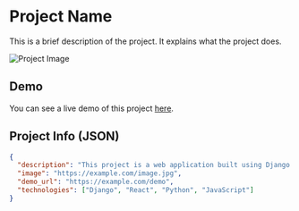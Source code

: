 # Project Name

This is a brief description of the project. It explains what the project does.

![Project Image](https://example.com/image.jpg)

## Demo

You can see a live demo of this project [here](https://example.com/demo).

## Project Info (JSON)
```json
{
  "description": "This project is a web application built using Django and React.",
  "image": "https://example.com/image.jpg",
  "demo_url": "https://example.com/demo",
  "technologies": ["Django", "React", "Python", "JavaScript"]
}

